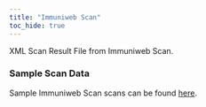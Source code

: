 ```yaml
---
title: "Immuniweb Scan"
toc_hide: true
---
```

XML Scan Result File from Immuniweb Scan.

### Sample Scan Data
Sample Immuniweb Scan scans can be found [here](https://github.com/DefectDojo/django-DefectDojo/tree/master/unittests/scans/immuniweb).